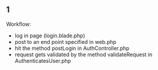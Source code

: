 ## 1

Workflow:

- log in page (login.blade.php)
- post to an end point specified in web.php
- hit the method postLogin in AuthController.php
- request gets validated by the method validateRequest in AuthenticatesUser.php